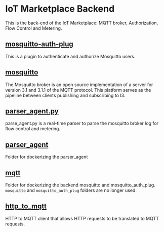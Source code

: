 # IoT Marketplace Backend

This is the back-end of the IoT Marketplace: MQTT broker, Authorization, Flow Control and Metering.

## [mosquitto-auth-plug](https://github.com/ANRGUSC/iotm/tree/crew_branch/backend/mosquitto-auth-plug)
This is a plugin to authenticate and authorize Mosquitto users.

## [mosquitto](https://github.com/ANRGUSC/iotm/tree/crew_branch/backend/mosquitto)
The Mosquitto broker is an open source implementation of a server for version 3.1 and 3.1.1 of the MQTT protocol. This platform serves as the pipeline between clients publishing and subscribing to I3.

## [parser_agent.py](https://github.com/ANRGUSC/iotm/blob/tree/crew_branch/parser_agent.py)
parse_agent.py is a real-time parser to parse the mosquitto broker log for flow control and metering.

## [parser_agent](https://github.com/ANRGUSC/iotm/tree/crew_branch/backend/parser_agent)
Folder for dockerizing the parser_agent

## [mqtt](https://github.com/ANRGUSC/iotm/tree/crew_branch/backend/mqtt)
Folder for dockerizing the backend mosquitto and mosquitto_auth_plug. `mosquitto` and `mosquitto_auth_plug` folders are no longer used.

## [http_to_mqtt](https://github.com/ANRGUSC/iotm/tree/crew_branch/backend/http_to_mqtt)
HTTP to MQTT client that allows HTTP requests to be translated to MQTT requests.


